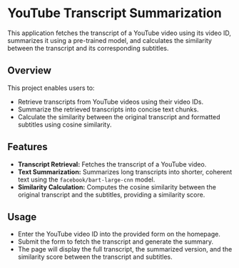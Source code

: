 # YouTube Transcript Summarization

This  application fetches the transcript of a YouTube video using its video ID, summarizes it using a pre-trained model, and calculates the similarity between the transcript and its corresponding subtitles.

## Overview

This project enables users to:
- Retrieve transcripts from YouTube videos using their video IDs.
- Summarize the retrieved transcripts into concise text chunks.
- Calculate the similarity between the original transcript and formatted subtitles using cosine similarity.

## Features

- **Transcript Retrieval:** Fetches the transcript of a YouTube video.
- **Text Summarization:** Summarizes long transcripts into shorter, coherent text using the `facebook/bart-large-cnn` model.
- **Similarity Calculation:** Computes the cosine similarity between the original transcript and the subtitles, providing a similarity score.

## Usage

- Enter the YouTube video ID into the provided form on the homepage.
- Submit the form to fetch the transcript and generate the summary.
- The page will display the full transcript, the summarized version, and the similarity score between the transcript and subtitles.
